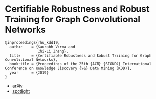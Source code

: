 # Certifiable Robustness and Robust Training for Graph Convolutional Networks

```
@inproceedings{rhu_kdd19,
  author    = {Saurabh Verma and
               Zhi-Li Zhang},
  title     = {Certifiable Robustness and Robust Training for Graph Convolutional Networks},
  booktitle = {Proceedings of the 25th {ACM} {SIGKDD} International Conference on Knowledge Discovery {\&} Data Mining (KDD)},
  year      = {2019}
}
```

- [arXiv](https://arxiv.org/abs/1906.12269)
- [spotlight](https://www.youtube.com/watch?v=5lp2H8nqNls)
